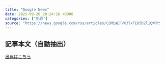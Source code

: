 ```yaml
---
title: "Google News"
date: 2025-09-26 20:24:16 +0900
categories: ["犯罪"]
source: "https://news.google.com/rss/articles/CBMiaEFVX3lxTE85b2l1QWRYSUNCODE2MVl1bmFQRUlkOWlhVm5idWlsNDA3Yy1RQ05YN0pUajhHaHJ1ZnNRUWktTnVxWWs1NkZBUnZUM1d3WTNKLURKcEx3MkNXdTlid3AtNE51MGxJd0RO?oc=5"
---
```


## 記事本文（自動抽出）
<body class="y0K44d EA71Tc" id="readabilityBody"></body>

[出典はこちら](https://news.google.com/rss/articles/CBMiaEFVX3lxTE85b2l1QWRYSUNCODE2MVl1bmFQRUlkOWlhVm5idWlsNDA3Yy1RQ05YN0pUajhHaHJ1ZnNRUWktTnVxWWs1NkZBUnZUM1d3WTNKLURKcEx3MkNXdTlid3AtNE51MGxJd0RO?oc=5)

